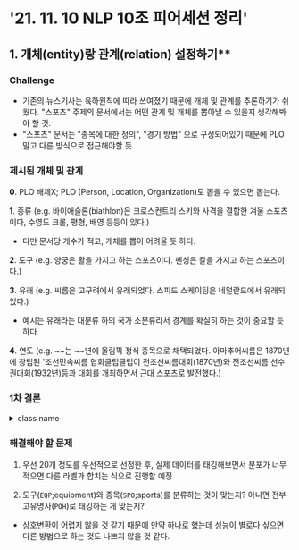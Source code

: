 # '21. 11. 10 NLP 10조 피어세션 정리'

## 1. 개체(entity)랑 관계(relation) 설정하기**

### Challenge

- 기존의 뉴스기사는 육하원칙에 따라 쓰여졌기 때문에 개체 및 관계를 추론하기가 쉬웠다. "스포츠" 주제의 문서에서는 어떤 관계 및 개체를 뽑아낼 수 있을지 생각해봐야 할 것.
- "스포츠" 문서는 "종목에 대한 정의", "경기 방법" 으로 구성되어있기 때문에 PLO 말고 다른 방식으로 접근해야할 듯.

### 제시된 개체 및 관계

**0**. PLO 배제X; PLO (Person, Location, Organization)도 뽑을 수 있으면 뽑는다.

**1**. 종류  (e.g. 바이애슬론(biathlon)은 크로스컨트리 스키와 사격을 결합한 겨울 스포츠이다, 수영도 크롤, 평형, 배영 등등이 있다.)

- 다만 문서당 개수가 적고, 개체를 뽑이 어려울 듯 하다.
    
**2**. 도구 (e.g. 양궁은 활을 가지고 하는 스포츠이다. 펜싱은 칼을 가지고 하는 스포츠이다.)

**3**. 유래 (e.g. 씨름은 고구려에서 유래되었다. 스피드 스케이팅은 네덜란드에서 유래되었다.)

- 예시는 유래라는 대분류 하의 국가 소분류라서 경계를 확실히 하는 것이 중요할 듯 하다.

**4**. 연도 (e.g. \~~는 \~~년에 올림픽 정식 종목으로 채택되었다. 아마추어씨름은 1870년에 창립된 '조선민속씨름 협회클럽클럽이 전조선씨름대회(1870년)와 전조선씨름 선수권대회(1932년)등과 대회를 개최하면서 근대 스포츠로 발전했다.)

### 1차 결론
<details>
<summary> class name </summary>
<div markdown = "1">
    
단체:창립일
단체:본사_도시
단체:별칭
단체:상위_단체
단체:하위_단체
단체:창립자
단체:구성원_수
종목: 상위종목
종목: 하위종목
도구: 사용 도구
도구: 부속품
기술: 사용 기술
도구: 기원
도구: 재료(보류; 12와 겹칠 수도)
개최 년도/장소
기원 년도/장소
물건? 사물? 
기술: 별칭
    
</div>
</details>

### 해결해야 할 문제

1. 우선 20개 정도를 우선적으로 선정한 후, 실제 데이터를 태깅해보면서 분포가 너무 적으면 다른 라벨과 합치는 식으로 진행할 예정

2. 도구(`EQP`;equipment)와 종목(`SPO`;sports)를 분류하는 것이 맞는지? 아니면 전부 고유명사(`POH`)로 태깅하는 게 맞는지?

- 상호변환이 어렵지 않을 것 같기 때문에 만약 하나로 했는데 성능이 별로다 싶으면 다른 방법으로 하는 것도 나쁘지 않을 것 같다.